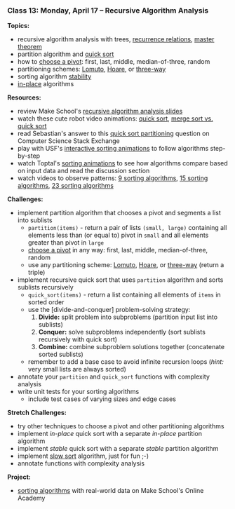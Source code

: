### Class 13: Monday, April 17 – Recursive Algorithm Analysis

**Topics:**
- recursive algorithm analysis with trees, [recurrence relations], [master theorem]
- partition algorithm and [quick sort]
- how to [choose a pivot]: first, last, middle, median-of-three, random
- partitioning schemes: [Lomuto], [Hoare], or [three-way]
- sorting algorithm [stability]
- [in-place] algorithms

**Resources:**
- review Make School's [recursive algorithm analysis slides]
- watch these cute robot video animations: [quick sort][video quick sort], [merge sort vs. quick sort][video merge quick sort]
- read Sebastian's answer to this [quick sort partitioning] question on Computer Science Stack Exchange
- play with USF's [interactive sorting animations] to follow algorithms step-by-step
- watch Toptal's [sorting animations] to see how algorithms compare based on input data and read the discussion section
- watch videos to observe patterns: [9 sorting algorithms], [15 sorting algorithms], [23 sorting algorithms]

**Challenges:**
- implement partition algorithm that chooses a pivot and segments a list into sublists
    - `partition(items)` - return a pair of lists `(small, large)` containing all elements less than (or equal to) pivot in `small` and all elements greater than pivot in `large`
    - [choose a pivot] in any way: first, last, middle, median-of-three, random
    - use any partitioning scheme: [Lomuto], [Hoare], or [three-way] (return a triple)
- implement recursive quick sort that uses `partition` algorithm and sorts sublists recursively
    - `quick_sort(items)` - return a list containing all elements of `items` in sorted order
    - use the [divide-and-conquer] problem-solving strategy:
        1. **Divide:** split problem into subproblems (partition input list into sublists)
        2. **Conquer:** solve subproblems independently (sort sublists recursively with quick sort)
        3. **Combine:** combine subproblem solutions together (concatenate sorted sublists)
    - remember to add a base case to avoid infinite recursion loops (*hint:* very small lists are always sorted)
- annotate your `partition` and `quick_sort` functions with complexity analysis
- write unit tests for your sorting algorithms
    - include test cases of varying sizes and edge cases

**Stretch Challenges:**
- try other techniques to choose a pivot and other partitioning algorithms
- implement *in-place* quick sort with a separate *in-place* partition algorithm
- implement *stable* quick sort with a separate *stable* partition algorithm
- implement [slow sort] algorithm, just for fun ;-)
- annotate functions with complexity analysis

**Project:**
- [sorting algorithms] with real-world data on Make School's Online Academy

[recurrence relations]: https://en.wikipedia.org/wiki/Recurrence_relation
[master theorem]: https://en.wikipedia.org/wiki/Master_theorem
[quick sort]: https://en.wikipedia.org/wiki/Quicksort
[choose a pivot]: https://en.wikipedia.org/wiki/Quicksort#Choice_of_pivot
[Lomuto]: https://en.wikipedia.org/wiki/Quicksort#Lomuto_partition_scheme
[Hoare]: https://en.wikipedia.org/wiki/Quicksort#Hoare_partition_scheme
[three-way]: https://en.wikipedia.org/wiki/Dutch_national_flag_problem
[slow sort]: https://en.wikipedia.org/wiki/Slowsort
[stability]: https://en.wikipedia.org/wiki/Sorting_algorithm#Stability
[in-place]: https://en.wikipedia.org/wiki/In-place_algorithm

[recursive algorithm analysis slides]: slides/AlgorithmAnalysisRecursive.pdf
[video quick sort]: https://www.youtube.com/watch?v=aXXWXz5rF64
[video merge quick sort]: https://www.youtube.com/watch?v=es2T6KY45cA
[quick sort partitioning]: https://cs.stackexchange.com/questions/11458/quicksort-partitioning-hoare-vs-lomuto
[sorting animations]: https://www.toptal.com/developers/sorting-algorithms/
[interactive sorting animations]: https://www.cs.usfca.edu/~galles/visualization/ComparisonSort.html
[3 sorting algorithms]: https://www.youtube.com/watch?v=jHPexHsDxwQ
[9 sorting algorithms]: https://www.youtube.com/watch?v=ZZuD6iUe3Pc
[15 sorting algorithms]: https://www.youtube.com/watch?v=kPRA0W1kECg
[23 sorting algorithms]: https://www.youtube.com/watch?v=rqI6KT6cOas

[sorting algorithms]: http://make.sc/oa-sorting-algorithms
